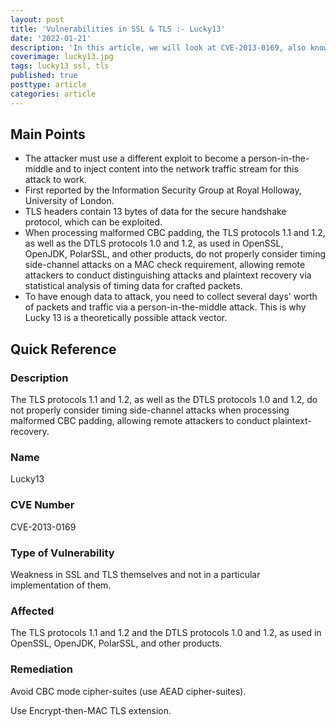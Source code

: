 ```yaml
---
layout: post
title: 'Vulnerabilities in SSL & TLS :- Lucky13'
date: '2022-01-21'
description: 'In this article, we will look at CVE-2013-0169, also known as the Lucky 13 vulnerability, which exists within SSL and TLS. The TLS protocols 1.1 and 1.2, as well as the DTLS protocols 1.0 and 1.2, do not properly consider timing side-channel attacks when processing malformed CBC padding, allowing remote attackers to conduct plaintext-recovery.'
coverimage: lucky13.jpg
tags: lucky13 ssl, tls
published: true
posttype: article
categories: article
---
```

## Main Points

- The attacker must use a different exploit to become a person-in-the-middle and to inject content into the network traffic stream for this attack to work.
- First reported by the Information Security Group at Royal Holloway, University of London.
- TLS headers contain 13 bytes of data for the secure handshake protocol, which can be exploited.
- When processing malformed CBC padding, the TLS protocols 1.1 and 1.2, as well as the DTLS protocols 1.0 and 1.2, as used in OpenSSL, OpenJDK, PolarSSL, and other products, do not properly consider timing side-channel attacks on a MAC check requirement, allowing remote attackers to conduct distinguishing attacks and plaintext recovery via statistical analysis of timing data for crafted packets.
- To have enough data to attack, you need to collect several days' worth of packets and traffic via a person-in-the-middle attack. This is why Lucky 13 is a theoretically possible attack vector.

## Quick Reference

### Description

The TLS protocols 1.1 and 1.2, as well as the DTLS protocols 1.0 and 1.2, do not properly consider timing side-channel attacks when processing malformed CBC padding, allowing remote attackers to conduct plaintext-recovery.

### Name

Lucky13 

### CVE Number

CVE-2013-0169

### Type of Vulnerability

Weakness in SSL and TLS themselves and not in a particular implementation of them.

### Affected

The TLS protocols 1.1 and 1.2 and the DTLS protocols 1.0 and 1.2, as used in OpenSSL, OpenJDK, PolarSSL, and other products.

### Remediation

Avoid CBC mode cipher-suites (use AEAD cipher-suites).

Use Encrypt-then-MAC TLS extension.